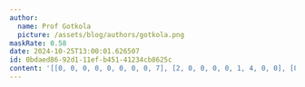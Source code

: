 ```yaml
---
author:
  name: Prof Gotkola
  picture: /assets/blog/authors/gotkola.png
maskRate: 0.58
date: 2024-10-25T13:00:01.626507
id: 0bdaed86-92d1-11ef-b451-41234cb8625c
content: '[[0, 0, 0, 0, 0, 0, 0, 0, 7], [2, 0, 0, 0, 0, 1, 4, 0, 0], [8, 0, 5, 0, 0, 0, 0, 6, 3], [6, 8, 0, 0, 7, 4, 0, 1, 9], [0, 0, 0, 3, 0, 5, 0, 7, 0], [5, 2, 7, 9, 0, 0, 0, 0, 8], [9, 0, 0, 0, 5, 3, 0, 0, 1], [0, 6, 8, 1, 0, 0, 0, 5, 4], [0, 5, 0, 0, 0, 8, 0, 3, 2]]'
---
```

